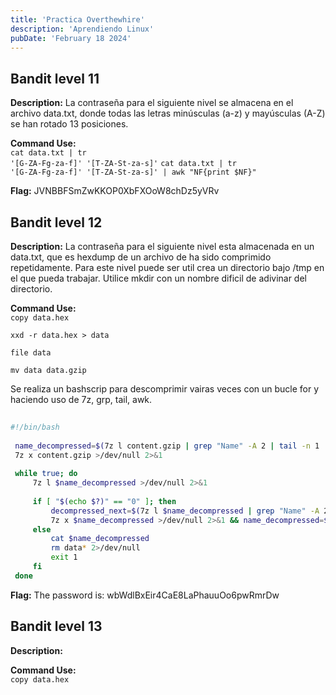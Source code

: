 ```yaml
---
title: 'Practica Overthewhire'
description: 'Aprendiendo Linux'
pubDate: 'February 18 2024'
---
```


## Bandit level 11
__Description:__
La contraseña para el siguiente nivel se almacena en el archivo data.txt, donde todas las letras minúsculas (a-z) y mayúsculas (A-Z) se han rotado 13 posiciones.

__Command Use:__<br>
<code>cat data.txt | tr '[G-ZA-Fg-za-f]' '[T-ZA-St-za-s]'</code>
<code>cat data.txt | tr '[G-ZA-Fg-za-f]' '[T-ZA-St-za-s]' | awk "NF{print $NF}"</code>

__Flag:__ JVNBBFSmZwKKOP0XbFXOoW8chDz5yVRv

## Bandit level 12
__Description:__
La contraseña para el siguiente nivel esta almacenada en un data.txt, que es hexdump de un archivo de ha sido comprimido repetidamente.
Para este nivel puede ser util crea un directorio bajo /tmp en el que pueda trabajar. Utilice mkdir con un nombre dificil de adivinar del directorio.

__Command Use:__<br>
<code>copy data.hex  </code>

<code>xxd -r data.hex > data</code>

<code>file data </code>

<code>mv data data.gzip</code><br>

Se realiza un bashscrip para descomprimir vairas veces con un bucle for y haciendo uso de 7z, grp, tail, awk.

```bash
 
#!/bin/bash
 
 name_decompressed=$(7z l content.gzip | grep "Name" -A 2 | tail -n 1 | awk 'NF{print $NF}')
 7z x content.gzip >/dev/null 2>&1
 
 while true; do
     7z l $name_decompressed >/dev/null 2>&1
 
     if [ "$(echo $?)" == "0" ]; then
         decompressed_next=$(7z l $name_decompressed | grep "Name" -A 2 | tail -n 1 | awk 'NF{print $NF}')
         7z x $name_decompressed >/dev/null 2>&1 && name_decompressed=$decompressed_next
     else
         cat $name_decompressed
         rm data* 2>/dev/null
         exit 1
     fi
 done
```

__Flag:__ The password is: wbWdlBxEir4CaE8LaPhauuOo6pwRmrDw 

## Bandit level 13
__Description:__

__Command Use:__<br>
<code>copy data.hex  </code>
